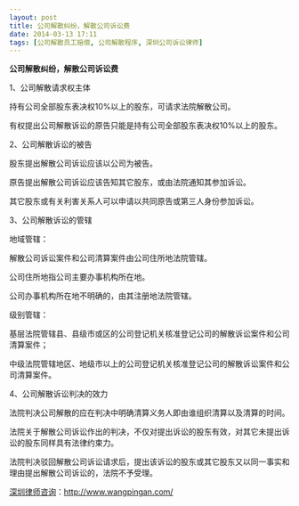 ```yaml
---
layout: post
title: 公司解散纠纷，解散公司诉讼费
date: 2014-03-13 17:11
tags: [公司解散员工赔偿, 公司解散程序, 深圳公司诉讼律师]
---
```

<strong>公司解散纠纷，解散公司诉讼费</strong>

1、公司解散请求权主体

持有公司全部股东表决权10%以上的股东，可请求法院解散公司。

有权提出公司解散诉讼的原告只能是持有公司全部股东表决权10%以上的股东。

2、公司解散诉讼的被告

股东提出解散公司诉讼应该以公司为被告。

原告提出解散公司诉讼应该告知其它股东，或由法院通知其参加诉讼。

其它股东或有关利害关系人可以申请以共同原告或第三人身份参加诉讼。

3、公司解散诉讼的管辖

地域管辖：

解散公司诉讼案件和公司清算案件由公司住所地法院管辖。

公司住所地指公司主要办事机构所在地。

公司办事机构所在地不明确的，由其注册地法院管辖。

级别管辖：

基层法院管辖县、县级市或区的公司登记机关核准登记公司的解散诉讼案件和公司清算案件；

中级法院管辖地区、地级市以上的公司登记机关核准登记公司的解散诉讼案件和公司清算案件。

4、公司解散诉讼判决的效力

法院判决公司解散的应在判决中明确清算义务人即由谁组织清算以及清算的时间。

法院关于解散公司诉讼作出的判决，不仅对提出诉讼的股东有效，对其它未提出诉讼的股东同样具有法律约束力。

法院判决驳回解散公司诉讼请求后，提出该诉讼的股东或其它股东又以同一事实和理由提出解散公司诉讼的，法院不予受理。

<a href="http://www.wangpingan.com/">深圳律师咨询</a>：<a href="http://www.wangpingan.com/">http://www.wangpingan.com/</a>

